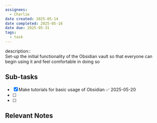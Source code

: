 ```yaml
---
assignees:
  - Charlie
date created: 2025-05-14
date completed: 2025-05-16
date due: 2025-05-31
tags:
  - task
---
```


description::<br>Set-up the initial functionality of the Obsidian vault so that everyone can begin using it and feel comfortable in doing so

## Sub-tasks

 - [x] Make tutorials for basic usage of Obsidian ✅ 2025-05-20
 - [ ] 
 - [ ] 

## Relevant Notes

